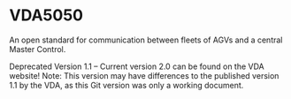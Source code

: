 # VDA5050
An open standard for communication between fleets of AGVs and a central Master Control.

Deprecated Version 1.1 – Current version 2.0 can be found on the VDA website!
Note: This version may have differences to the published version 1.1 by the VDA, as this Git version was only a working document.
